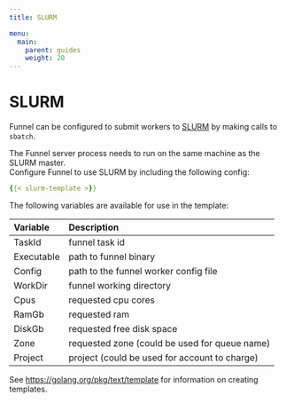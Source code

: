 ```yaml
---
title: SLURM

menu:
  main:
    parent: guides
    weight: 20
---
```


# SLURM

Funnel can be configured to submit workers to [SLURM][slurm] by making calls
to `sbatch`.

The Funnel server process needs to run on the same machine as the SLURM master.  
Configure Funnel to use SLURM by including the following config:

```YAML
{{< slurm-template >}}
```
The following variables are available for use in the template:

| Variable    |  Description |
|:------------|:-------------|
|TaskId       | funnel task id |
|Executable   | path to funnel binary |
|Config       | path to the funnel worker config file |
|WorkDir      | funnel working directory |
|Cpus         | requested cpu cores |
|RamGb        | requested ram |
|DiskGb       | requested free disk space |
|Zone         | requested zone (could be used for queue name) |
|Project      | project (could be used for account to charge) |

See https://golang.org/pkg/text/template for information on creating templates.

[slurm]: https://slurm.schedmd.com/

